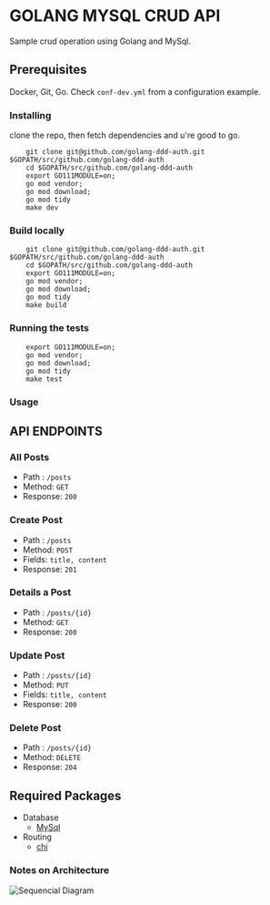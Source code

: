 # GOLANG MYSQL CRUD API

Sample crud operation using Golang and MySql.

## Prerequisites

Docker, Git, Go. Check `conf-dev.yml` from a configuration example.


### Installing

clone the repo, then fetch dependencies and u're good to go.

```
    git clone git@github.com/golang-ddd-auth.git $GOPATH/src/github.com/golang-ddd-auth
    cd $GOPATH/src/github.com/golang-ddd-auth
    export GO111MODULE=on;
    go mod vendor;
    go mod download;
    go mod tidy
    make dev
```

### Build locally

```
    git clone git@github.com/golang-ddd-auth.git $GOPATH/src/github.com/golang-ddd-auth
    cd $GOPATH/src/github.com/golang-ddd-auth
    export GO111MODULE=on;
    go mod vendor;
    go mod download;
    go mod tidy
    make build
```


### Running the tests

```
    export GO111MODULE=on;
    go mod vendor;
    go mod download;
    go mod tidy
    make test
```

### Usage

## API ENDPOINTS

### All Posts
- Path : `/posts`
- Method: `GET`
- Response: `200`

### Create Post
- Path : `/posts`
- Method: `POST`
- Fields: `title, content`
- Response: `201`

### Details a Post
- Path : `/posts/{id}`
- Method: `GET`
- Response: `200`

### Update Post
- Path : `/posts/{id}`
- Method: `PUT`
- Fields: `title, content`
- Response: `200`

### Delete Post
- Path : `/posts/{id}`
- Method: `DELETE`
- Response: `204`

## Required Packages
- Database
    * [MySql](https://github.com/go-sql-driver/mysql)
- Routing
    * [chi](https://github.com/go-chi/chi)



### Notes on Architecture

![Sequencial Diagram](doc/diagram.png)